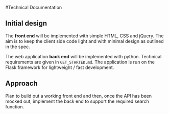 #Technical Documentation

## Initial design

The **front end** will be implemented with simple HTML, CSS and jQuery. The aim is to keep the client side code light and with minimal design as outlined in the spec.
 
The web application **back end** will be implemented with python. Technical requirements are given in `GET_STARTED.md`. The application is run on the Flask framework for lightweight / fast development.

## Approach

Plan to build out a working front end and then, once the API has been mocked out, implement the back end to support the required search function.